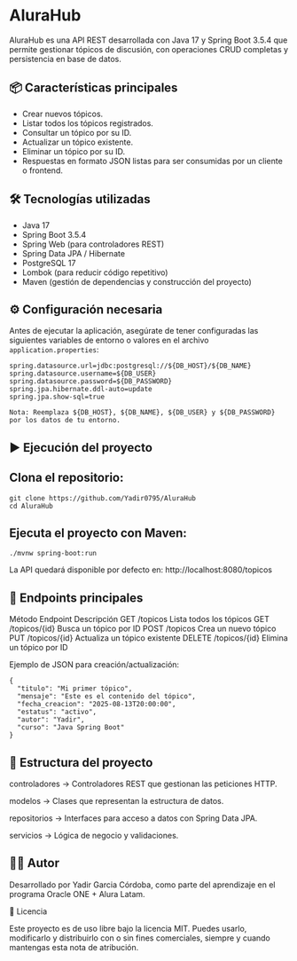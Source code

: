 # AluraHub

AluraHub es una API REST desarrollada con Java 17 y Spring Boot 3.5.4 que permite gestionar tópicos de discusión, con operaciones CRUD completas y persistencia en base de datos.

## 📦 Características principales

- Crear nuevos tópicos.
- Listar todos los tópicos registrados.
- Consultar un tópico por su ID.
- Actualizar un tópico existente.
- Eliminar un tópico por su ID.
- Respuestas en formato JSON listas para ser consumidas por un cliente o frontend.

## 🛠️ Tecnologías utilizadas

- Java 17
- Spring Boot 3.5.4
- Spring Web (para controladores REST)
- Spring Data JPA / Hibernate
- PostgreSQL 17
- Lombok (para reducir código repetitivo)
- Maven (gestión de dependencias y construcción del proyecto)

## ⚙️ Configuración necesaria

Antes de ejecutar la aplicación, asegúrate de tener configuradas las siguientes variables de entorno o valores en el archivo `application.properties`:

```properties
spring.datasource.url=jdbc:postgresql://${DB_HOST}/${DB_NAME}
spring.datasource.username=${DB_USER}
spring.datasource.password=${DB_PASSWORD}
spring.jpa.hibernate.ddl-auto=update
spring.jpa.show-sql=true

Nota: Reemplaza ${DB_HOST}, ${DB_NAME}, ${DB_USER} y ${DB_PASSWORD} por los datos de tu entorno.

```

## ▶️ Ejecución del proyecto

## Clona el repositorio:

```
git clone https://github.com/Yadir0795/AluraHub
cd AluraHub
```


## Ejecuta el proyecto con Maven:
```
./mvnw spring-boot:run
```

La API quedará disponible por defecto en:
http://localhost:8080/topicos

## 📂 Endpoints principales
Método	Endpoint	Descripción
GET	/topicos	Lista todos los tópicos
GET	/topicos/{id}	Busca un tópico por ID
POST	/topicos	Crea un nuevo tópico
PUT	/topicos/{id}	Actualiza un tópico existente
DELETE	/topicos/{id}	Elimina un tópico por ID

Ejemplo de JSON para creación/actualización:
```
{
  "titulo": "Mi primer tópico",
  "mensaje": "Este es el contenido del tópico",
  "fecha_creacion": "2025-08-13T20:00:00",
  "estatus": "activo",
  "autor": "Yadir",
  "curso": "Java Spring Boot"
}
```
## 📂 Estructura del proyecto

controladores → Controladores REST que gestionan las peticiones HTTP.

modelos → Clases que representan la estructura de datos.

repositorios → Interfaces para acceso a datos con Spring Data JPA.

servicios → Lógica de negocio y validaciones.

## 🧑‍💻 Autor

Desarrollado por Yadir Garcia Córdoba, como parte del aprendizaje en el programa Oracle ONE + Alura Latam.

📄 Licencia

Este proyecto es de uso libre bajo la licencia MIT.
Puedes usarlo, modificarlo y distribuirlo con o sin fines comerciales, siempre y cuando mantengas esta nota de atribución.
